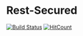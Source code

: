 # Rest-Secured
[![Build Status](https://travis-ci.org/codeyapa/Rest-Secured.svg?branch=master)](https://travis-ci.org/codeyapa/Rest-Secured)
[![HitCount](http://hits.dwyl.com/codeyapa/Rest-Secured.svg)](http://hits.dwyl.com/codeyapa/Rest-Secured)
